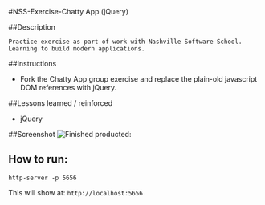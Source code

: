 #NSS-Exercise-Chatty App (jQuery)

##Description

```
Practice exercise as part of work with Nashville Software School. Learning to build modern applications.
```

##Instructions

- Fork the Chatty App group exercise and replace the plain-old javascript DOM references with jQuery.

##Lessons learned / reinforced

- jQuery

##Screenshot
![Finished producted:](https://raw.githubusercontent.com/madduxTim/Personal-Chatty-App-jQuery/master/screenshot/Screen%20Shot%202016-04-14%20at%203.22.18%20PM.png)

## How to run: 

```
http-server -p 5656
```
This will show at: 
`http://localhost:5656
`
